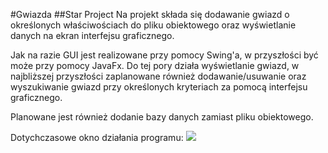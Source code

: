 #Gwiazda
##Star Project
Na projekt składa się dodawanie gwiazd o określonych właściwościach do pliku obiektowego oraz wyświetlanie danych na ekran interfejsu graficznego.

Jak na razie GUI jest realizowane przy pomocy Swing'a, w przyszłości być może przy pomocy JavaFx.
Do tej pory działa wyświetlanie gwiazd, w najbliższej przyszłości zaplanowane również dodawanie/usuwanie oraz wyszukiwanie gwiazd przy określonych kryteriach za pomocą interfejsu graficznego.

Planowane jest również dodanie bazy danych zamiast pliku obiektowego.

Dotychczasowe okno działania programu:
<img src="https://i.imgur.com/r9nyz2N.png"/>

